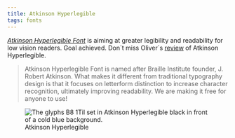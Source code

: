 ```yaml
---
title: Atkinson Hyperlegible
tags: fonts
---
```

[<cite>Atkinson Hyperlegible Font</cite>](https://brailleinstitute.org/freefont) is aiming at greater legibility and readability for low vision readers. Goal achieved. Don´t miss Oliver´s [review](https://pimpmytype.com/atkinson-hyperlegible/) of Atkinson Hyperlegible.

> Atkinson Hyperlegible Font is named after Braille Institute founder, J. Robert Atkinson.  What makes it different from traditional typography design is that it focuses on letterform distinction to increase character recognition, ultimately improving readability.  We are making it free for anyone to use!

<figure>
<img src="/img/fonts/atkinson-hyperlegible.png" alt="The glyphs B8 1Til set in Atkinson Hyperlegible black in front of a cold blue background.">
<figcaption>Atkinson Hyperlegible</figcaption>
</figure>

